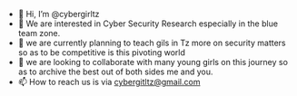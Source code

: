 - 👋 Hi, I’m @cybergirltz
- 👀 We are  interested in Cyber Security Research especially in the blue team zone.
- 🌱 we are currently planning to teach gils in Tz more on security matters so as to be competitive is this pivoting world
- 💞️ we are  looking to collaborate with many young girls on this journey so as to archive the best out of both sides me and you.
- 📫 How to reach us is via cybergitltz@gmail.com

<!---
cybergirltz/cybergirltz is a ✨ special ✨ . Will be using this git account to push more tools to help us work on various projects together
--->
